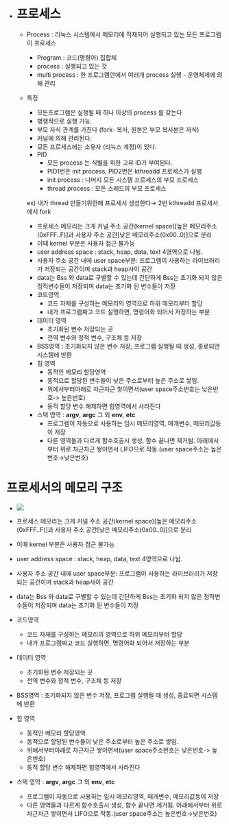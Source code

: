 -   # 프로세스
    
    -   Process : 리눅스 시스템에서 메모리에 적재되어 실행되고 있는 모든 프로그램이 프로세스
        -   Program : 코드(명령어) 집합체
        -   process : 실행되고 있는 것
        -   multi process : 한 프로그램안에서 여러개 process 실행 - 운영체제에 의해 관리
    -   특징
        
        -   모든프로그램은 실행될 때 하나 이상의 process 를 갖는다
        -   병행적으로 실행 가능.
        -   부모 자식 관계를 가진다 (fork- 복사, 원본은 부모 복사본은 자식)
        -   커널에 의해 관리된다.
        -   모든 프로세스에는 소유자 (리눅스 계정)이 있다.
        -   PID
            -   모든 process 는 식별을 위한 고유 ID가 부여된다.
            -   PID1번은 init process, PID2번은 kthreadd 프로세스가 실행
            -   init process : 나머지 모든 시스템 프로세스의 부모 프로세스
            -   thread process : 모든 스레드의 부모 프로세스
        
        ex) 내가 thread 만들기위한해 프로세서 생성한다→ 2번 kthreadd 프로세서에서 fork
        -   프로세스 메모리는 크게 커널 주소 공간(kernel space)\[높은 메모리주소(0xFFF..F)\]과 사용자 주소 공간\[낮은 메모리주소(0x00..0)\]으로 분리
        -   이때 kernel 부분은 사용자 접근 불가능
        -   user address space : stack, heap, data, text 4영역으로 나뉨.
        -   사용자 주소 공간 내에 user space부분: 프로그램이 사용하는 라이브러리가 저장되는 공간이며 stack과 heap사이 공간
        -   data는 Bss 와 data로 구별할 수 있는데 간단하게 Bss는 초기화 되지 않은 정적변수들이 저장되며 data는 초기화 된 변수들이 저장
        -   코드영역
            -   코드 자체를 구성하는 메모리의 영역으로 하위 메모리부터 할당
            -   내가 프로그램짜고 코드 실행하면, 명령어화 되어서 저장하는 부분
        -   데이터 영역
            -   초기화된 변수 저장되는 곳
            -   전역 변수와 정적 변수, 구조체 등 저장
        -   BSS영역 : 초기화되지 않은 변수 저장, 프로그램 실행될 때 생성, 종료되면 시스템에 반환
        -   힙 영역
            -   동적인 메모리 할당영역
            -   동적으로 할당된 변수들이 낮은 주소로부터 높은 주소로 쌓임.
            -   위에서부터아래로 차근차근 쌓이면서(user space주소번호는 낮은번호-> 높은번호)
            -   동적 할당 변수 해제하면 힙영역에서 사라진다
        -   스택 영역 : **argv**, **argc** 그 외 **env**, **etc**
            -   프로그램이 자동으로 사용하는 임시 메모리영역, 매개변수, 메모리값등이 저장
            -   다른 영역들과 다르게 함수호출시 생성, 함수 끝나면 제거됨. 아래에서부터 위로 차근차근 쌓이면서 LIFO으로 작동.(user space주소는 높은번호→낮은번호)

# 프로세서의 메모리 구조
- ![](https://img1.daumcdn.net/thumb/R1280x0/?scode=mtistory2&fname=https%3A%2F%2Fblog.kakaocdn.net%2Fdn%2FuTfyR%2Fbtrktdtrwm4%2Fy0jLMv9LjXUVlKAo9ESO3K%2Fimg.png)

-   프로세스 메모리는 크게 커널 주소 공간(kernel space)\[높은 메모리주소(0xFFF..F)\]과 사용자 주소 공간\[낮은 메모리주소(0x00..0)\]으로 분리
-   이때 kernel 부분은 사용자 접근 불가능
-   user address space : stack, heap, data, text 4영역으로 나뉨.
-   사용자 주소 공간 내에 user space부분: 프로그램이 사용하는 라이브러리가 저장되는 공간이며 stack과 heap사이 공간
-   data는 Bss 와 data로 구별할 수 있는데 간단하게 Bss는 초기화 되지 않은 정적변수들이 저장되며 data는 초기화 된 변수들이 저장
-   코드영역
    -   코드 자체를 구성하는 메모리의 영역으로 하위 메모리부터 할당
    -   내가 프로그램짜고 코드 실행하면, 명령어화 되어서 저장하는 부분
-   데이터 영역
    -   초기화된 변수 저장되는 곳
    -   전역 변수와 정적 변수, 구조체 등 저장
-   BSS영역 : 초기화되지 않은 변수 저장, 프로그램 실행될 때 생성, 종료되면 시스템에 반환
-   힙 영역
    -   동적인 메모리 할당영역
    -   동적으로 할당된 변수들이 낮은 주소로부터 높은 주소로 쌓임.
    -   위에서부터아래로 차근차근 쌓이면서(user space주소번호는 낮은번호-> 높은번호)
    -   동적 할당 변수 해제하면 힙영역에서 사라진다
-   스택 영역 : **argv**, **argc** 그 외 **env**, **etc**
    -   프로그램이 자동으로 사용하는 임시 메모리영역, 매개변수, 메모리값등이 저장
    -   다른 영역들과 다르게 함수호출시 생성, 함수 끝나면 제거됨. 아래에서부터 위로 차근차근 쌓이면서 LIFO으로 작동.(user space주소는 높은번호→낮은번호)